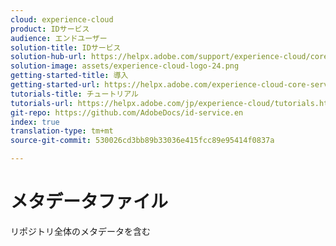 ```yaml
---
cloud: experience-cloud
product: IDサービス
audience: エンドユーザー
solution-title: IDサービス
solution-hub-url: https://helpx.adobe.com/support/experience-cloud/core-services.html
solution-image: assets/experience-cloud-logo-24.png
getting-started-title: 導入
getting-started-url: https://helpx.adobe.com/experience-cloud-core-services/get-started.html
tutorials-title: チュートリアル
tutorials-url: https://helpx.adobe.com/jp/experience-cloud/tutorials.html
git-repo: https://github.com/AdobeDocs/id-service.en
index: true
translation-type: tm+mt
source-git-commit: 530026cd3bb89b33036e415fcc89e95414f0837a

---
```



# メタデータファイル

リポジトリ全体のメタデータを含む